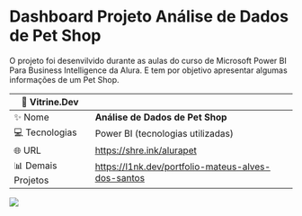 # Dashboard Projeto Análise de Dados de Pet Shop

O projeto foi desenvilvido durante as aulas do curso de Microsoft Power BI Para Business Intelligence da Alura. E tem por objetivo apresentar algumas informações de um Pet Shop.

| :rocket: Vitrine.Dev |    |
| -------------  | --- |
| :sparkles: Nome        | **Análise de Dados de Pet Shop**
| :computer: Tecnologias | Power BI (tecnologias utilizadas)
| :globe_with_meridians: URL         | https://shre.ink/alurapet
| :bar_chart: Demais Projetos     | https://l1nk.dev/portfolio-mateus-alves-dos-santos


<!-- Inserir imagem com a #vitrinedev ao final do link -->
![](https://github.com/gitmattalves/analise_de-dados_petshop/blob/main/alurapet.avif#vitrinedev)
